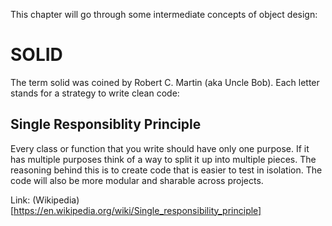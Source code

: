 This chapter will go through some intermediate concepts of object design:

# SOLID

The term solid was coined by Robert C. Martin (aka Uncle Bob). Each letter stands for a strategy to write clean code:

## Single Responsiblity Principle

Every class or function that you write should have only one purpose. If it has multiple purposes think of a way to split it up into multiple pieces. The reasoning behind this is to create code that is easier to test in isolation. The code will also be more modular and sharable across projects.

Link: (Wikipedia)[https://en.wikipedia.org/wiki/Single_responsibility_principle]
